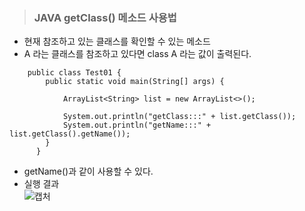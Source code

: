 ><h3>JAVA getClass() 메소드 사용법</h3>
- 현재 참조하고 있는 클래스를 확인할 수 있는 메소드
- A 라는 클래스를 참조하고 있다면 class A 라는 값이 출력된다.

```
    public class Test01 {
        public static void main(String[] args) {
        
            ArrayList<String> list = new ArrayList<>();
            
            System.out.println("getClass:::" + list.getClass());
            System.out.println("getName:::" + list.getClass().getName());
        }
      }    
```

- getName()과 같이 사용할 수 있다.
- 실행 결과<br>
![캡처](https://user-images.githubusercontent.com/52848296/86305483-b3e6b880-bc4c-11ea-9015-05dcd065eccc.PNG)




